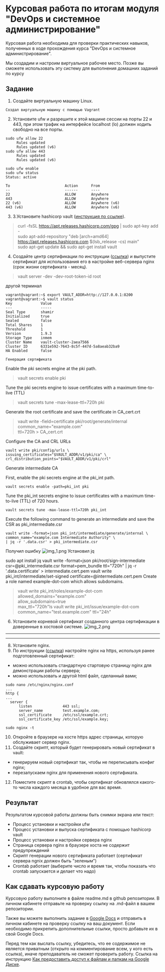 # Курсовая работа по итогам модуля "DevOps и системное администрирование"

Курсовая работа необходима для проверки практических навыков, полученных в ходе прохождения курса "DevOps и системное администрирование".

Мы создадим и настроим виртуальное рабочее место. Позже вы сможете использовать эту систему для выполнения домашних заданий по курсу

## Задание

1. Создайте виртуальную машину Linux.

```
Создал виртуальную машину с помощью Vagrant

```
2. Установите ufw и разрешите к этой машине сессии на порты 22 и 443, при этом трафик на интерфейсе localhost (lo) должен ходить свободно на все порты.

```
sudo ufw allow 22
     Rules updated
     Rules updated (v6)
sudo ufw allow 443
     Rules updated
     Rules updated (v6)
     
sudo ufw enable
sudo ufw status
Status: active

To                         Action      From
--                         ------      ----
22                         ALLOW       Anywhere
443                        ALLOW       Anywhere
22 (v6)                    ALLOW       Anywhere (v6)
443 (v6)                   ALLOW       Anywhere (v6)
```
3. 3.Установите hashicorp vault ([инструкция по ссылке](https://learn.hashicorp.com/tutorials/vault/getting-started-install?in=vault/getting-started#install-vault)).
>curl -fsSL https://apt.releases.hashicorp.com/gpg | sudo apt-key add -   
sudo apt-add-repository "deb [arch=amd64] https://apt.releases.hashicorp.com $(lsb_release -cs) main"   
sudo apt-get update && sudo apt-get install vault
4. Cоздайте центр сертификации по инструкции ([ссылка](https://learn.hashicorp.com/tutorials/vault/pki-engine?in=vault/secrets-management)) и выпустите сертификат для использования его в настройке веб-сервера nginx (срок жизни сертификата - месяц).
>vault server -dev -dev-root-token-id root

другой терминал
```
vagrant@vagrant:~$ export VAULT_ADDR=http://127.0.0.1:8200
vagrant@vagrant:~$ vault status
Key             Value
---             -----
Seal Type       shamir
Initialized     true
Sealed          false
Total Shares    1
Threshold       1
Version         1.9.3
Storage Type    inmem
Cluster Name    vault-cluster-2aea7566
Cluster ID      6331e592-7643-8c5f-447d-5a8aeab32ba9
HA Enabled      false
```
    Генерация сертификата

Enable the pki secrets engine at the pki path.
>vault secrets enable pki

Tune the pki secrets engine to issue certificates with a maximum time-to-live (TTL) 
>vault secrets tune -max-lease-ttl=720h pki

Generate the root certificate and save the certificate in CA_cert.crt
>vault write -field=certificate pki/root/generate/internal \
common_name="example.com" \
ttl=720h > CA_cert.crt
 
Configure the CA and CRL URLs

    vault write pki/config/urls \   
    issuing_certificates="$VAULT_ADDR/v1/pki/ca" \   
    crl_distribution_points="$VAULT_ADDR/v1/pki/crl"

Generate intermediate CA

First, enable the pki secrets engine at the pki_int path.

    vault secrets enable -path=pki_int pki

Tune the pki_int secrets engine to issue certificates with a maximum time-to-live (TTL) of 720 hours.

    vault secrets tune -max-lease-ttl=720h pki_int

Execute the following command to generate an intermediate and save the CSR as pki_intermediate.csr

    vault write -format=json pki_int/intermediate/generate/internal \
    common_name="example.com Intermediate Authority" \
    | jq -r '.data.csr' > pki_intermediate.csr

Получил ошибку
![img_1.png](img_1.png)
Установил jq

sudo apt install jq
vault write -format=json pki/root/sign-intermediate csr=@pki_intermediate.csr      format=pem_bundle ttl="720h"      | jq -r '.data.certificate' > intermediate.cert.pem
vault write pki_int/intermediate/set-signed certificate=@intermediate.cert.pem
Create a role named example-dot-com which allows subdomains.
>vault write pki_int/roles/example-dot-com \
     allowed_domains="example.com" \
     allow_subdomains=true \
     max_ttl="720h"ls
vault write pki_int/issue/example-dot-com common_name="test.example.com" ttl="24h"

6. Установите корневой сертификат созданного центра сертификации в доверенные в хостовой системе.
![img_2.png](img_2.png)

_____

_____

8. Установите nginx.
9. По инструкции ([ссылка](https://nginx.org/en/docs/http/configuring_https_servers.html)) настройте nginx на https, используя ранее подготовленный сертификат:
- можно использовать стандартную стартовую страницу nginx для демонстрации работы сервера;
- можно использовать и другой html файл, сделанный вами;
```
sudo nano /etc/nginx/nginx.conf
...
http {
...
  server {
      listen              443 ssl;
      server_name         test.example.com;
      ssl_certificate     /etc/ssl/example.crt;
      ssl_certificate_key /etc/ssl/example.key;

sudo nginx -t
```
10. Откройте в браузере на хосте https адрес страницы, которую обслуживает сервер nginx.
11. Создайте скрипт, который будет генерировать новый сертификат в vault:
- генерируем новый сертификат так, чтобы не переписывать конфиг nginx;
- перезапускаем nginx для применения нового сертификата.
12. Поместите скрипт в crontab, чтобы сертификат обновлялся какого-то числа каждого месяца в удобное для вас время.

## Результат

Результатом курсовой работы должны быть снимки экрана или текст:

- Процесс установки и настройки ufw
- Процесс установки и выпуска сертификата с помощью hashicorp vault
- Процесс установки и настройки сервера nginx
- Страница сервера nginx в браузере хоста не содержит предупреждений
- Скрипт генерации нового сертификата работает (сертификат сервера ngnix должен быть "зеленым")
- Crontab работает (выберите число и время так, чтобы показать что crontab запускается и делает что надо)

## Как сдавать курсовую работу

Курсовую работу выполните в файле readme.md в github репозитории. В личном кабинете отправьте на проверку ссылку на .md-файл в вашем репозитории.

Также вы можете выполнить задание в [Google Docs](https://docs.google.com/document/u/0/?tgif=d) и отправить в личном кабинете на проверку ссылку на ваш документ.
Если необходимо прикрепить дополнительные ссылки, просто добавьте их в свой Google Docs.

Перед тем как выслать ссылку, убедитесь, что ее содержимое не является приватным (открыто на комментирование всем, у кого есть ссылка), иначе преподаватель не сможет проверить работу.
Ссылка на инструкцию [Как предоставить доступ к файлам и папкам на Google Диске](https://support.google.com/docs/answer/2494822?hl=ru&co=GENIE.Platform%3DDesktop).

